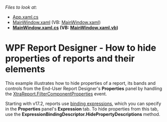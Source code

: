 <!-- default file list -->
*Files to look at*:

* [App.xaml.cs](./CS/HidePropertiesExample/App.xaml.cs)
* [MainWindow.xaml](./CS/HidePropertiesExample/MainWindow.xaml) (VB: [MainWindow.xaml](./VB/HidePropertiesExample/MainWindow.xaml))
* **[MainWindow.xaml.cs](./CS/HidePropertiesExample/MainWindow.xaml.cs) (VB: [MainWindow.xaml.vb](./VB/HidePropertiesExample/MainWindow.xaml.vb))**
<!-- default file list end -->
# WPF Report Designer - How to hide properties of reports and their elements


<p>This example illustrates how to hide properties of a report, its bands and controls from the End-User Report Designer's <strong>Properties</strong> panel<strong> </strong>by handling the <a href="https://documentation.devexpress.com/XtraReports/DevExpress.XtraReports.UI.XtraReport.FilterComponentProperties.event">XtraReport.FilterComponentProperties</a> event.</p>
<p>Starting with v17.2, reports use <a href="https://documentation.devexpress.com/XtraReports/119236/Creating-Reports-in-Visual-Studio/Detailed-Guide-to-DevExpress-Reporting/Providing-Data-to-Reports/Data-Binding-Overview/Data-Binding-Modes">binding expressions</a>, which you can specify in the <strong>Properties </strong>panel's <strong>Expression </strong>tab. To hide properties from this tab, use the <strong>ExpressionBindingDescriptor.HidePropertyDescriptions </strong>method.</p>

<br/>


